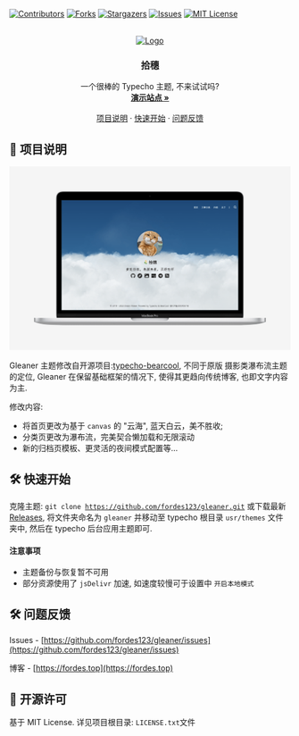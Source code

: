 <!-- This README Template See: https://github.com/othneildrew/Best-README-Template -->
<a name="readme-top"></a>

<!-- PROJECT SHIELDS -->
[![Contributors][contributors-shield]][contributors-url]
[![Forks][forks-shield]][forks-url]
[![Stargazers][stars-shield]][stars-url]
[![Issues][issues-shield]][issues-url]
[![MIT License][license-shield]][license-url]

<!-- PROJECT LOGO -->
<br />
<div align="center">
  <a href="https://github.com/fordes123/gleaner">
    <img src="./assets/img/favicons/favicon-64x64.ico" alt="Logo" width="80" height="80">
  </a>

<h3 align="center">拾穗</h3>

  <p align="center">
    一个很棒的 Typecho 主题, 不来试试吗?
    <br />
    <a href="https://blog.item.ink"><strong>演示站点 »</strong></a>
    <br />
    <br />
    <a href="#1">项目说明</a>
    ·
    <a href="#2">快速开始</a>
    ·
    <a href="#3">问题反馈</a>
  </p>
</div>



<!-- ABOUT THE PROJECT -->

<h2 id='1'>🎉 项目说明</h2>

[![Product Name Screen Shot][product-screenshot]](https://example.com)

Gleaner 主题修改自开源项目:[typecho-bearcool](https://www.github.com/whitebearcode/typecho-bearcool), 不同于原版
摄影类瀑布流主题 的定位, Gleaner 在保留基础框架的情况下, 使得其更趋向传统博客, 也即文字内容为主.

修改内容:

* 将首页更改为基于 <code>canvas</code> 的 "云海", 蓝天白云，美不胜收;
* 分类页更改为瀑布流，完美契合懒加载和无限滚动
* 新的归档页模板、更灵活的夜间模式配置等...

<!-- GETTING STARTED -->

<h2 id='2'>🛠️ 快速开始</h2>

克隆主题: <code>git clone https://github.com/fordes123/gleaner.git</code> 或下载最新 [Releases](https://github.com/fordes123/gleaner/releases), 将文件夹命名为 <code>gleaner</code> 并移动至
typecho 根目录
<code>usr/themes</code> 文件夹中, 然后在 typecho 后台应用主题即可.

#### 注意事项

- 主题备份与恢复暂不可用
- 部分资源使用了 <code>jsDelivr</code> 加速, 如速度较慢可于设置中 <code>开启本地模式</code>

<!-- CONTACT -->
<h2 id='3'>🛠️ 问题反馈</h2>

Issues - [https://github.com/fordes123/gleaner/issues](https://github.com/fordes123/gleaner/issues)

博客 - [https://fordes.top](https://fordes.top)

<!-- LICENSE -->
<h2>📃 开源许可</h2>

基于 MIT License. 详见项目根目录: <code>LICENSE.txt</code>文件

<!-- MARKDOWN LINKS & IMAGES -->

[contributors-shield]:https://img.shields.io/github/contributors/fordes123/gleaner.svg?style=for-the-badge

[contributors-url]:https://github.com/fordes123/gleaner/graphs/contributors

[forks-shield]:https://img.shields.io/github/forks/fordes123/gleaner.svg?style=for-the-badge

[forks-url]:https://github.com/fordes123/gleaner/network/members

[stars-shield]:https://img.shields.io/github/stars/fordes123/gleaner.svg?style=for-the-badge

[stars-url]:https://github.com/fordes123/gleaner/stargazers

[issues-shield]:https://img.shields.io/github/issues/fordes123/gleaner.svg?style=for-the-badge

[issues-url]:https://github.com/fordes123/gleaner/issues

[license-shield]:https://img.shields.io/github/license/fordes123/gleaner.svg?style=for-the-badge

[license-url]:https://github.com/fordes123/gleaner/blob/master/LICENSE.txt

[product-screenshot]:screenshot.png